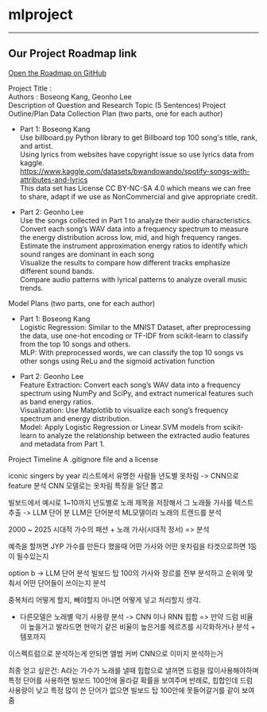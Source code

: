 # mlproject
<hr>

## Our Project Roadmap link 
[Open the Roadmap on GitHub](https://github.com/users/boseongkang/projects/2/views/1?layout=roadmap)


Project Title : 
<br>
Authors : Boseong Kang, Geonho Lee
<br>
Description of Question and Research Topic (5 Sentences)
Project Outline/Plan
Data Collection Plan (two parts, one for each author)<br>
- Part 1: Boseong Kang <br>
Use billboard.py Python library to get Billboard top 100 song's title, rank, and artist. <br>
Using lyrics from websites have copyright issue so use lyrics data from kaggle. <br>
https://www.kaggle.com/datasets/bwandowando/spotify-songs-with-attributes-and-lyrics <br>
This data set has License CC BY-NC-SA 4.0 which means we can free to share, adapt if we use as NonCommercial and give appropriate credit. <br>

- Part 2: Geonho Lee <br>
Use the songs collected in Part 1 to analyze their audio characteristics. <br>
Convert each song’s WAV data into a frequency spectrum to measure the energy distribution across low, mid, and high frequency ranges. <br>
Estimate the instrument approximation energy ratios to identify which sound ranges are dominant in each song <br>
Visualize the results to compare how different tracks emphasize different sound bands. <br>
Compare audio patterns with lyrical patterns to analyze overall music trends. <br>

Model Plans (two parts, one for each author) <br>
- Part 1: Boseong Kang <br>
Logistic Regression: Similar to the MNIST Dataset, after preprocessing the data, use one-hot encoding or TF-IDF from scikit-learn to classify from the top 10 songs and others. <br>
MLP: With preprocessed words, we can classify the top 10 songs vs other songs using ReLu and the sigmoid activation function

- Part 2: Geonho Lee <br>
Feature Extraction: Convert each song’s WAV data into a frequency spectrum using NumPy and SciPy, and extract numerical features such as band energy ratios. <br>
Visualization: Use Matplotlib to visualize each song’s frequency spectrum and energy distribution. <br>
Model: Apply Logistic Regression or Linear SVM models from scikit-learn to analyze the relationship between the extracted audio features and metadata from Part 1. <br>

Project Timeline
A .gitignore file and a license

iconic singers by year 리스트에서 유명한 사람들 년도별 옷차림 -> CNN으로 feature 분석
CNN 모델로는 옷차림 특징을 일단 뽑고

빌보드에서 예시로 1~10까지 년도별로 노래 제목을 저장해서 그 노래들 가사를 텍스트 추출 -> LLM 단어 분
LLM은 단어분석 ML모델이라 노래의 트렌드를 분석

2000 ~ 2025 시대적 가수의 패션 + 노래 가사(시대적 정서) => 분석

예측을 할꺼면 JYP 가수를 만든다 했을때 어떤 가사와 어떤 옷차림을 타겟으로하면 1등이 될수있는지

option b -> LLM 단어 분석 
빌보드 탑 100의 가사와 장르를 전부 분석하고 순위에 맞춰서 어떤 단어들이 쓰이는지 분석

중복처리 어떻게 할지, 빼야할지 아니면 어떻게 넣고 처리할지 생각. 

+ 다른모델은 노래별 악기 사용량 분석 -> CNN 이나 RNN 
힙합 => 만약 드럼 비율이 높을거고 
발라드면 현악기 같은 비율이 높은거를 헤르츠를 시각화하거나 분석 + 템포까지 

이스펙트럼으로 분석하는게 안되면 
앨범 커버 CNN으로 이미지 분석하는거 


최종 얻고 싶은건:
A라는 가수가 노래를 낼때 힙합으로 낼꺼면 드럼을 많이사용해야하며 특정 단어를 사용하면 빌보드 100안에 올라갈 확률을 보여주며 
반례로, 힙합인데 드럼 사용량이 낮고 특정 많이 쓴 단어가 없으면 빌보드 탑 100안에 못들어갈거를 같이 보여줌 

